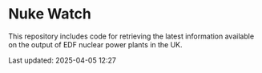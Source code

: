# Nuke Watch

This repository includes code for retrieving the latest information available on the output of EDF nuclear power plants in the UK.

Last updated: 2025-04-05 12:27